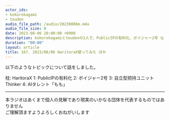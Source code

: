 ```yaml
---
actor_ids:
- kokorokagami
- touden
audio_file_path: /audio/20230806m.m4a
audio_file_size: 0
date: 2023-08-06 20:00:00 +0900
description: kokorokagamiとtoudenの2人で、PublicIPの有料化、ボイジャー2号 など について話しました。
duration: "00:00"
layout: article
title: 167. 2023/08/06 HaritoraX使ってみた ほか
---
```


以下のようなトピックについて話をしました。

枕: HaritoraX
1: PublicIPの有料化
2: ボイジャー2号
3: 自立型把持ユニットThinker
4: AIタレント「もも」

___

本ラジオはあくまで個人の見解であり現実のいかなる団体を代表するものではありません  
ご理解頂ますようよろしくおねがいします  
